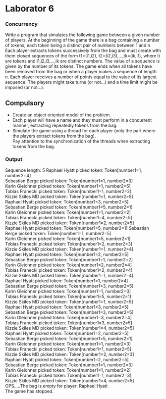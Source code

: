 # Laborator 6

### Concurrency
Write a program that simulates the following game between a given number of players.
At the beginning of the game there is a bag containing a number of tokens, each token being a distinct pair of numbers between 1 and n.
Each player extracts tokens successively from the bag and must create with them closed sequences of the form t1=(i1,i2), t2=(i2,i3),...,tk=(ik,i1), where ti are tokens and i1,i2,i3,...,ik are distinct numbers.
The value of a sequence is given by the number of its tokens.
The game ends when all tokens have been removed from the bag or when a player makes a sequence of length n. Each player receives a number of points equal to the value of its largest sequence.
The players might take turns (or not...) and a time limit might be imposed (or not...).

## Compulsory

* Create an object oriented model of the problem.
* Each player will have a name and they must perform in a concurrent manner, extracting repeatedly tokens from the bag.
* Simulate the game using a thread for each player (only the part where the players extract tokens from the bag).    
Pay attention to the synchronization of the threads when extracting tokens from the bag.

### Output 
Sequence length: 5
Raphael Hyatt picked token: Token[number1=1, number2=4]   
Sebastian Berge picked token: Token[number1=1, number2=3]   
Karin Gleichner picked token: Token[number1=1, number2=5]   
Tobias Franecki picked token: Token[number1=1, number2=2]   
Kizzie Skiles MD picked token: Token[number1=1, number2=5]    
Raphael Hyatt picked token: Token[number1=3, number2=5]   
Sebastian Berge picked token: Token[number1=5, number2=1]   
Karin Gleichner picked token: Token[number1=1, number2=2]    
Tobias Franecki picked token: Token[number1=4, number2=5]    
Kizzie Skiles MD picked token: Token[number1=2, number2=5]    
Raphael Hyatt picked token: Token[number1=5, number2=1]
Sebastian Berge picked token: Token[number1=1, number2=5]   
Karin Gleichner picked token: Token[number1=5, number2=1]    
Tobias Franecki picked token: Token[number1=2, number2=3]    
Kizzie Skiles MD picked token: Token[number1=1, number2=4]    
Raphael Hyatt picked token: Token[number1=2, number2=5]     
Sebastian Berge picked token: Token[number1=1, number2=2]             
Karin Gleichner picked token: Token[number1=2, number2=4]    
Tobias Franecki picked token: Token[number1=2, number2=4]    
Kizzie Skiles MD picked token: Token[number1=1, number2=4]     
Raphael Hyatt picked token: Token[number1=1, number2=4]     
Sebastian Berge picked token: Token[number1=3, number2=5]    
Karin Gleichner picked token: Token[number1=1, number2=3]     
Tobias Franecki picked token: Token[number1=5, number2=1]      
Kizzie Skiles MD picked token: Token[number1=1, number2=5]      
Raphael Hyatt picked token: Token[number1=3, number2=5]     
Sebastian Berge picked token: Token[number1=3, number2=5]     
Karin Gleichner picked token: Token[number1=3, number2=4]      
Tobias Franecki picked token: Token[number1=3, number2=5]       
Kizzie Skiles MD picked token: Token[number1=4, number2=5]       
Raphael Hyatt picked token: Token[number1=2, number2=5]     
Sebastian Berge picked token: Token[number1=5, number2=1]     
Karin Gleichner picked token: Token[number1=1, number2=3]     
Tobias Franecki picked token: Token[number1=1, number2=5]     
Kizzie Skiles MD picked token: Token[number1=2, number2=3]     
Raphael Hyatt picked token: Token[number1=2, number2=5]       
Sebastian Berge picked token: Token[number1=1, number2=3]      
Karin Gleichner picked token: Token[number1=1, number2=2]      
Tobias Franecki picked token: Token[number1=1, number2=3]    
Kizzie Skiles MD picked token: Token[number1=4, number2=5]    
OPS.....The bag is empty for player: Raphael Hyatt   
The game has stopped.